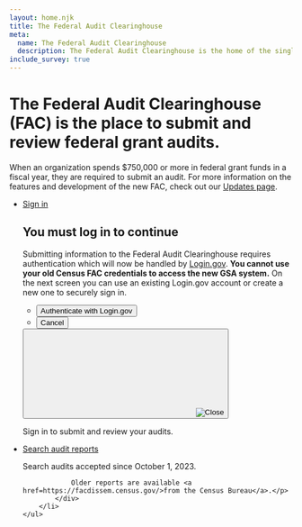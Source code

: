 ```yaml
---
layout: home.njk
title: The Federal Audit Clearinghouse
meta:
  name: The Federal Audit Clearinghouse
  description: The Federal Audit Clearinghouse is the home of the single audit process for the federal government awards system.
include_survey: true
---
```


<div class="usa-hero">
  <div class="grid-container">
    <h1 class="usa-hero__heading">
        The Federal Audit Clearinghouse (FAC) is the place to submit and review federal
        grant audits.
    </h1>
    <p class="intro-text">
        When an organization spends $750,000 or more in federal grant funds in a fiscal year, they are required to submit an audit. For more information on the features and development of the new FAC, check out our <a href=https://www.fac.gov/info/updates>Updates page</a>.
    </p>
     <ul class="usa-card-group flex-align-center flex-justify-left">
        <li class="usa-card desktop:grid-col-6">
            <div class="usa-card__container">
                <div>
                    <a class="usa-button sign-in-button"
                        aria-controls="login-modal"
                        href="https://app.fac.gov/openid/login/">Sign in</a>
                        <div class="usa-modal usa-modal--lg"
                     id="main-login-modal"
                     aria-labelledby="login-modal-heading"
                     aria-describedby="login-modal-description">
                    <div class="usa-modal__content">
                        <div class="usa-modal__main">
                            <h2 class="usa-modal__heading" id="login-modal-heading">You must log in to continue</h2>
                            <div id="login-modal-description">
                                <p>
                                    Submitting information to the Federal Audit Clearinghouse requires authentication
                                    which will now be handled by <a href="http://login.gov">Login.gov</a>.
                                    <strong>You cannot use your old Census FAC credentials to access the new GSA
                                        system.</strong> On the next screen you can use an existing Login.gov
                                        account or create a new one to securely sign in.
                                    </p>
                                </div>
                                <div class="usa-modal__footer">
                                    <ul class="usa-button-group">
                                        <li class="usa-button-group__item">
                                            <a href="https://app.fac.gov/openid/login/">
                                                <button type="button"
                                                        class="usa-button sign-in-button"
                                                        id="sign-in"
                                                        data-close-modal>Authenticate with Login.gov</button>
                                            </a>
                                        </li>
                                        <li class="usa-button-group__item">
                                            <button type="button"
                                                    class="usa-button usa-button--unstyled padding-105 text-center"
                                                    data-close-modal>Cancel</button>
                                        </li>
                                    </ul>
                                </div>
                            </div>
                            <button class="usa-button usa-modal__close"
                                    aria-label="Close this window"
                                    data-close-modal>
                                <svg class="usa-icon" aria-hidden="true" focusable="false" role="img">
                                  <img src="{{ config.baseUrl }}assets/img/usa-icons/close.svg" role="img" alt="Close" />
                                </svg>
                            </button>
                        </div>
                    </div>
                </div>
                <p class="usa-card__body">Sign in to submit and review your audits.</p>
            </div>
        </li>
    </ul>
    <ul class="usa-card-group flex-align-center flex-justify-right">
        <li class="usa-card desktop:grid-col-6">
            <div class="usa-card__container">
                <div>
                    <a class="usa-button usa-button--outline"
                        aria-controls="search-audits"
                        href="https://app.fac.gov/dissemination/search/">Search audit reports</a>
                        <div class="usa-modal__footer">
                                    <ul class="usa-button-group">
                                    </ul>
                                </div>
                            </div>
                <p class="usa-card__body">Search audits accepted since October 1, 2023. 
                
                Older reports are available <a href=https://facdissem.census.gov/>from the Census Bureau</a>.</p>
            </div>
        </li>
    </ul>
  </div>
</div>

